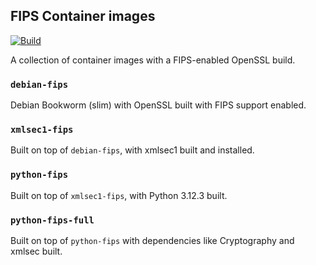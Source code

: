 ## FIPS Container images

[![Build](https://github.com/BeryJu/fips/actions/workflows/build.yml/badge.svg)](https://github.com/BeryJu/fips/actions/workflows/build.yml)

A collection of container images with a FIPS-enabled OpenSSL build.

### `debian-fips`

Debian Bookworm (slim) with OpenSSL built with FIPS support enabled.

### `xmlsec1-fips`

Built on top of `debian-fips`, with xmlsec1 built and installed.

### `python-fips`

Built on top of `xmlsec1-fips`, with Python 3.12.3 built.

### `python-fips-full`

Built on top of `python-fips` with dependencies like Cryptography and xmlsec built.

